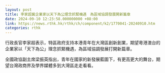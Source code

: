 ```yaml
---
layout: post
title: 李家超冀企業家以天下為公理念抓緊機遇　為區域協調發展開新篇章
date: 2024-09-10 12:23:58.000000000 +08:00
link: https://news.rthk.hk/rthk/ch/component/k2/1770041-20240910.htm
categories: rthk
---
```


行政長官李家超表示，特區政府支持本港青年在大灣區創新創業，期望粵港澳台的企業家以「天下為公」理念抓緊機遇，為區域協調發展打開新篇章。

全國政協副主席梁振英指出，青年在國家的新發展藍圖下，有更高更大的舞台，期望台灣政商界及學界媒體多到大灣區走走看看。
